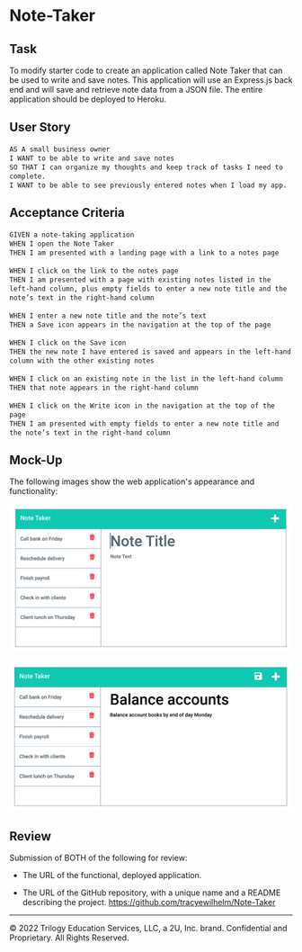 # Note-Taker

## Task

To modify starter code to create an application called Note Taker that can be used to write and save notes. This application will use an Express.js back end and will save and retrieve note data from a JSON file. The entire application should be deployed to Heroku.

## User Story

```
AS A small business owner
I WANT to be able to write and save notes
SO THAT I can organize my thoughts and keep track of tasks I need to complete.
I WANT to be able to see previously entered notes when I load my app.
```

## Acceptance Criteria

```
GIVEN a note-taking application
WHEN I open the Note Taker
THEN I am presented with a landing page with a link to a notes page

WHEN I click on the link to the notes page
THEN I am presented with a page with existing notes listed in the left-hand column, plus empty fields to enter a new note title and the note’s text in the right-hand column

WHEN I enter a new note title and the note’s text
THEN a Save icon appears in the navigation at the top of the page

WHEN I click on the Save icon
THEN the new note I have entered is saved and appears in the left-hand column with the other existing notes

WHEN I click on an existing note in the list in the left-hand column
THEN that note appears in the right-hand column

WHEN I click on the Write icon in the navigation at the top of the page
THEN I am presented with empty fields to enter a new note title and the note’s text in the right-hand column
```

## Mock-Up

The following images show the web application's appearance and functionality:

![Existing notes are listed in the left-hand column with empty fields on the right-hand side for the new note’s title and text.](./Assets/11-express-homework-demo-01.png)

![Note titled “Balance accounts” reads, “Balance account books by end of day Monday,” with other notes listed on the left.](./Assets/11-express-homework-demo-02.png)

## Review

Submission of BOTH of the following for review:

- The URL of the functional, deployed application.

- The URL of the GitHub repository, with a unique name and a README describing the project.
  https://github.com/tracyewilhelm/Note-Taker

---

© 2022 Trilogy Education Services, LLC, a 2U, Inc. brand. Confidential and Proprietary. All Rights Reserved.
